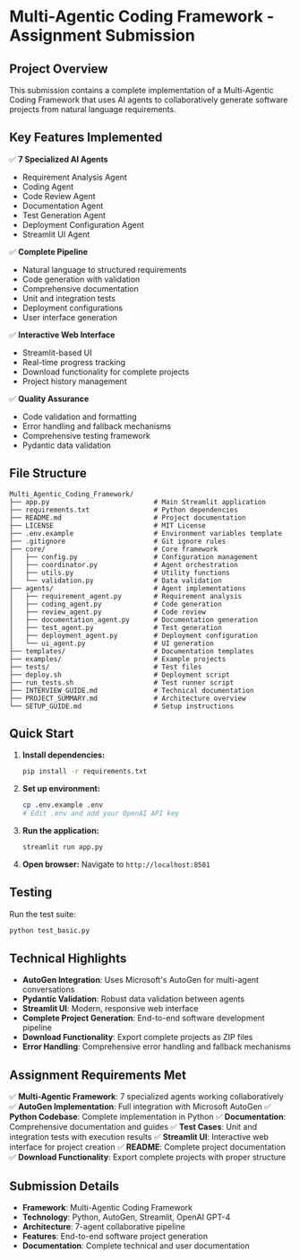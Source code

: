 # Multi-Agentic Coding Framework - Assignment Submission

## Project Overview

This submission contains a complete implementation of a Multi-Agentic Coding Framework that uses AI agents to collaboratively generate software projects from natural language requirements.

## Key Features Implemented

✅ **7 Specialized AI Agents**
- Requirement Analysis Agent
- Coding Agent  
- Code Review Agent
- Documentation Agent
- Test Generation Agent
- Deployment Configuration Agent
- Streamlit UI Agent

✅ **Complete Pipeline**
- Natural language to structured requirements
- Code generation with validation
- Comprehensive documentation
- Unit and integration tests
- Deployment configurations
- User interface generation

✅ **Interactive Web Interface**
- Streamlit-based UI
- Real-time progress tracking
- Download functionality for complete projects
- Project history management

✅ **Quality Assurance**
- Code validation and formatting
- Error handling and fallback mechanisms
- Comprehensive testing framework
- Pydantic data validation

## File Structure

```
Multi_Agentic_Coding_Framework/
├── app.py                          # Main Streamlit application
├── requirements.txt                # Python dependencies
├── README.md                       # Project documentation
├── LICENSE                         # MIT License
├── .env.example                    # Environment variables template
├── .gitignore                      # Git ignore rules
├── core/                           # Core framework
│   ├── config.py                   # Configuration management
│   ├── coordinator.py              # Agent orchestration
│   ├── utils.py                    # Utility functions
│   └── validation.py               # Data validation
├── agents/                         # Agent implementations
│   ├── requirement_agent.py        # Requirement analysis
│   ├── coding_agent.py             # Code generation
│   ├── review_agent.py             # Code review
│   ├── documentation_agent.py      # Documentation generation
│   ├── test_agent.py               # Test generation
│   ├── deployment_agent.py         # Deployment configuration
│   └── ui_agent.py                 # UI generation
├── templates/                      # Documentation templates
├── examples/                       # Example projects
├── tests/                          # Test files
├── deploy.sh                       # Deployment script
├── run_tests.sh                    # Test runner script
├── INTERVIEW_GUIDE.md              # Technical documentation
├── PROJECT_SUMMARY.md              # Architecture overview
└── SETUP_GUIDE.md                  # Setup instructions
```

## Quick Start

1. **Install dependencies:**
   ```bash
   pip install -r requirements.txt
   ```

2. **Set up environment:**
   ```bash
   cp .env.example .env
   # Edit .env and add your OpenAI API key
   ```

3. **Run the application:**
   ```bash
   streamlit run app.py
   ```

4. **Open browser:**
   Navigate to `http://localhost:8501`

## Testing

Run the test suite:
```bash
python test_basic.py
```

## Technical Highlights

- **AutoGen Integration**: Uses Microsoft's AutoGen for multi-agent conversations
- **Pydantic Validation**: Robust data validation between agents
- **Streamlit UI**: Modern, responsive web interface
- **Complete Project Generation**: End-to-end software development pipeline
- **Download Functionality**: Export complete projects as ZIP files
- **Error Handling**: Comprehensive error handling and fallback mechanisms

## Assignment Requirements Met

✅ **Multi-Agentic Framework**: 7 specialized agents working collaboratively
✅ **AutoGen Implementation**: Full integration with Microsoft AutoGen
✅ **Python Codebase**: Complete implementation in Python
✅ **Documentation**: Comprehensive documentation and guides
✅ **Test Cases**: Unit and integration tests with execution results
✅ **Streamlit UI**: Interactive web interface for project creation
✅ **README**: Complete project documentation
✅ **Download Functionality**: Export complete projects with proper structure

## Submission Details

- **Framework**: Multi-Agentic Coding Framework
- **Technology**: Python, AutoGen, Streamlit, OpenAI GPT-4
- **Architecture**: 7-agent collaborative pipeline
- **Features**: End-to-end software project generation
- **Documentation**: Complete technical and user documentation

